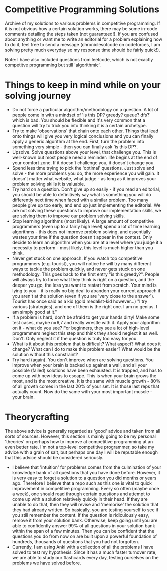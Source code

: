 # Competitive Programming Solutions
Archive of my solutions to various problems in competitive programming. If it is not obvious how a certain solution works, there may be some in-code comments detailing the steps taken (not guaranteed!). If you are confused about anything or want me to write an editorial for a problem explaining how to do it, feel free to send a message (chroniclesofcode on codeforces, I am solving pretty much everyday so my response time should be fairly quick!).

Note: I have also included questions from leetcode, which is not exactly competitve programming but still 'algorithmic'.

# Things to keep in mind while on your solving journey

- Do not force a particular algorithm/methodology on a question. A lot of people come in with a mindset of 'is this DP? greedy? queue? dfs?' which is bad. You should be flexible and it's very common that a question will try to trick you into thinking it is a certain archetype.
- Try to make 'observations' that chain onto each other. Things that lead onto things will give you very logical conclusions and you can finally apply a generic algorithm at the end. First, turn the problem into something very simple - then you can finally ask 'is this DP?'.
- Upsolve. Solve questions above your level, that challenge you. This is well-known but most people need a reminder: life begins at the end of your comfort zone. If it doesn't challenge you, it doesn't change you.
- Spend less time trying to pick the 'optimal' questions. Just solve and solve - the more problems you do, the more experience you will gain. It doesn't matter what website, what judge - as long as it improves your problem solving skills it is valuable.
- Try hard on a question. Don't give up so easily - if you read an editorial, you should be able to definitively say what is something you will do differently next time when faced with a similar problem. Too many people give up too early, and end up just implementing the editorial. We are not solving these questions to improve our implementation skills, we are solving them to improve our problem solving skills.
- Stop learning algorithms (most likely). A large amount of competitive programmers (even up to a fairly high level) spend a lot of time learning algorithms - this does not improve problem solving, and essentially wastes your time if the question doesn't appear in the contest. Only decide to learn an algorithm when you are at a level where you judge it a necessity to perform - most likely, this level is much higher than you think.
- Never get stuck on one approach. If you watch top competitive programmers (e.g. tourist), you will notice he will try many different ways to tackle the problem quickly, and never gets stuck on one methodology. This goes back to the first entry "is this greedy?". People will always try to force what they think is right on a question, and the deeper you go, the less you want to restart from scratch. Your mind is lying to you - it is really no big deal to abandon your current approach if you aren't at the solution (even if you are 'very close to the answer'). Tourist has once said as a kid (gold medalist-kid however...) "I try various [strategies], and one of them is the right one. I am no genius. I am simply good at it."
- If a problem is hard, don't be afraid to get your hands dirty! Make some test cases, maybe n=6,7 and really wrestle with it. Apply your algorithm on it - what do you see? For beginners, they see a lot of high-level programmers neglect this step and think they should neglect it as well. Don't. Only neglect it if the question is truly too easy for you.
- What is it about this problem that is difficult? What aspect? What does it change? What can I do to make this problem easier? What would be the solution without this constraint?
- Try hard (again). You don't improve when are solving questions. You improve when your brain is backed up against a wall, and all your possible (failed) solutions have been exhausted. It is trapped, and has to come up with new ideas to escape. This is when your brain grows the most, and is the most creative. It is the same with muscle growth - 80% of all growth comes in the last 20% of your set. It is those last reps that actually count. Now do the same with your most important muscle - your brain.

# Theorycrafting
The above advice is generally regarded as 'good' advice and taken from all sorts of sources. However, this
section is mainly going to be my personal 'theories' on perhaps how to improve at competitive programming
at an even better rate. I'm not a top-level competitive programmer, so take my advice with a grain of salt, but
perhaps one day I will be reputable enough that this advice should be considered seriously.
- I believe that 'intuition' for problems comes from the culmination of your knowledge bank of all questions
that you have done before. However, it is very easy to forget a solution to a question you did months or
years ago. Therefore I believe that a repo such as this one is vital to quick improvement in competitive
programming. Every so often (maybe once a week), one should read through certain questions and attempt to
come up with a solution relatively quickly in their head. If they are unable to do that, then they will
revise and 'memorise' the solution that they had already written. So basically, you are testing yourself
to see if you still remember the content. If the question is ridiculously easy, remove it from your solution
bank. Otherwise, keep going until you are able to confidently answer 99% of all questions in your solution bank
within the span of a few minutes. Then you can be confident that the questions you do from now on are built
upon a powerful foundation of hundreds, thousands of questions that you had not forgotten.
- Currently, I am using Anki with a collection of all the problems I have solved to test my hypothesis. Since it
has a much faster turnover rate, we are able to study our flashcards every day, testing ourselves on the problems
we have solved before.